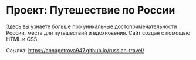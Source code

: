 # Проект: Путешествие по России


Здесь вы узнаете больше про уникальные достопримечательности России, места для путешествий и вдохновения.
Сайт создан с помощью HTML и CSS.

Ссылка: https://annapetrova947.github.io/russian-travel/
